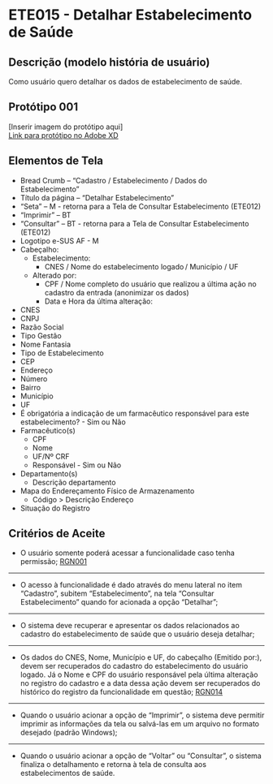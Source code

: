 # ETE015 - Detalhar Estabelecimento de Saúde

## Descrição (modelo história de usuário)
Como usuário quero detalhar os dados de estabelecimento de saúde. 

## Protótipo 001

[Inserir imagem do protótipo aqui]  
[Link para protótipo no Adobe XD](https://xd.adobe.com/view/153e76da-8687-401d-a008-4ba101ed6f9b-406d/)

## Elementos de Tela 
* Bread Crumb – “Cadastro / Estabelecimento / Dados do Estabelecimento” 
* Título da página – “Detalhar Estabelecimento” 
* “Seta” – M - retorna para a Tela de Consultar Estabelecimento (ETE012) 
* “Imprimir” – BT 
* “Consultar” – BT - retorna para a Tela de Consultar Estabelecimento (ETE012) 
* Logotipo e-SUS AF - M 
* Cabeçalho:  
    * Estabelecimento: 
        * CNES / Nome do estabelecimento logado / Município / UF  
    * Alterado por:  
        * CPF / Nome completo do usuário que realizou a última ação no cadastro da entrada (anonimizar os dados)  
        * Data e Hora da última alteração: 
* CNES  
* CNPJ 
* Razão Social  
* Tipo Gestão 
* Nome Fantasia 
* Tipo de Estabelecimento  
* CEP 
* Endereço 
* Número 
* Bairro 
* Município 
* UF 
* É obrigatória a indicação de um farmacêutico responsável para este estabelecimento? - Sim ou Não 
* Farmacêutico(s) 
    * CPF 
    * Nome 
    * UF/Nº CRF 
    * Responsável - Sim ou Não 
* Departamento(s) 
    * Descrição departamento 
* Mapa do Endereçamento Físico de Armazenamento 
    * Código > Descrição Endereço 
* Situação do Registro
 
## Critérios de Aceite 

* O usuário somente poderá acessar a funcionalidade caso tenha permissão; [RGN001](DocumentoDeRegrasv2.md#rgn001)

---
* O acesso à funcionalidade é dado através do menu lateral no item “Cadastro”, subitem “Estabelecimento”, na tela “Consultar Estabelecimento” quando for acionada a opção “Detalhar”;   

---
* O sistema deve recuperar e apresentar os dados relacionados ao cadastro do estabelecimento de saúde que o usuário deseja detalhar; 

---
* Os dados do CNES, Nome, Município e UF, do cabeçalho (Emitido por:), devem ser recuperados do cadastro do estabelecimento do usuário logado. Já o Nome e CPF do usuário responsável pela última alteração no registro do cadastro e a data dessa ação devem ser recuperados do histórico do registro da funcionalidade em questão; [RGN014](DocumentoDeRegrasv2.md#rgn014)

---
* Quando o usuário acionar a opção de “Imprimir”, o sistema deve permitir imprimir as informações da tela ou salvá-las em um arquivo no formato desejado (padrão Windows); 

---
* Quando o usuário acionar a opção de “Voltar” ou “Consultar”, o sistema finaliza o detalhamento e retorna à tela de consulta aos estabelecimentos de saúde. 

